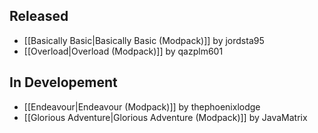 ## Released
- [[Basically Basic|Basically Basic (Modpack)]] by jordsta95
- [[Overload|Overload (Modpack)]] by qazplm601

## In Developement
- [[Endeavour|Endeavour (Modpack)]] by thephoenixlodge
- [[Glorious Adventure|Glorious Adventure (Modpack)]] by JavaMatrix